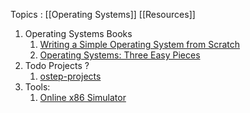 Topics : [[Operating Systems]] [[Resources]]

1. Operating Systems Books
	1. [Writing a Simple Operating System from Scratch](https://www.cs.bham.ac.uk/~exr/lectures/opsys/10_11/lectures/os-dev.pdf)
	2. [Operating Systems: Three Easy Pieces](https://pages.cs.wisc.edu/~remzi/OSTEP/)
2. Todo Projects ?
	1. [ostep-projects](https://github.com/remzi-arpacidusseau/ostep-projects)
3. Tools:
	1. [Online x86 Simulator](https://copy.sh/v86/)

